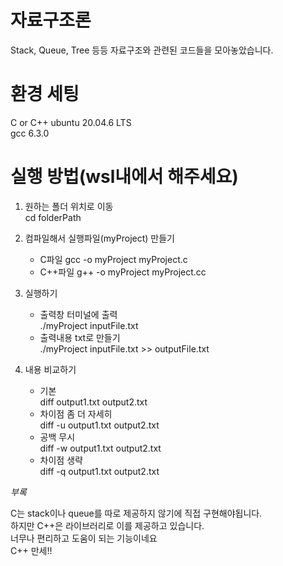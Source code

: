 # 자료구조론
  
Stack, Queue, Tree 등등 자료구조와 관련된 코드들을 모아놓았습니다.
  
# 환경 세팅
  
C or C++
ubuntu 20.04.6 LTS  
gcc 6.3.0 

# 실행 방법(wsl내에서 해주세요)
  
1. 원하는 폴더 위치로 이동  
    cd folderPath  
  
2. 컴파일해서 실행파일(myProject) 만들기  
    - C파일
        gcc -o myProject myProject.c  
    - C++파일
        g++ -o myProject myProject.cc
  
3. 실행하기  
    - 출력창 터미널에 출력  
        ./myProject inputFile.txt  
    - 출력내용 txt로 만들기  
        ./myProject inputFile.txt >> outputFile.txt  
  
4. 내용 비교하기  
    - 기본  
        diff output1.txt output2.txt  
    - 차이점 좀 더 자세히  
        diff -u output1.txt output2.txt  
    - 공백 무시  
        diff -w output1.txt output2.txt  
    - 차이점 생략  
        diff -q output1.txt output2.txt  

_부록_  
  
C는 stack이나 queue를 따로 제공하지 않기에 직접 구현해야됩니다.  
하지만 C++은 라이브러리로 이를 제공하고 있습니다.  
너무나 편리하고 도움이 되는 기능이네요  
C++ 만세!!